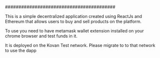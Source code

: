 #########################################

This is a simple decentralized application created using ReactJs and Ethereum that allows users to buy and sell products on the platform.

To use you need to have metamask wallet extension installed on your chrome browser and test funds in it.

It is deployed on the Kovan Test network. Please migrate to to that network to use the dapp